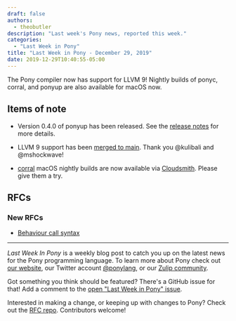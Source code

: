 ```yaml
---
draft: false
authors:
  - theobutler
description: "Last week's Pony news, reported this week."
categories:
  - "Last Week in Pony"
title: "Last Week in Pony - December 29, 2019"
date: 2019-12-29T10:40:55-05:00
---
```


The Pony compiler now has support for LLVM 9! Nightly builds of ponyc, corral, and ponyup are also available for macOS now.
<!-- more -->

## Items of note

- Version 0.4.0 of ponyup has been released. See the [release notes](https://github.com/ponylang/ponyup/releases/tag/0.4.0) for more details.

- LLVM 9 support has been [merged to main](https://github.com/ponylang/ponyc/pull/3320). Thank you @kulibali and @mshockwave!

- [corral](https://github.com/ponylang/corral) macOS nightly builds are now available via [Cloudsmith](https://cloudsmith.io/~ponylang/repos/nightlies/packages/). Please give them a try.

## RFCs

### New RFCs

- [Behaviour call syntax](https://github.com/ponylang/rfcs/pull/156)

---

_Last Week In Pony_ is a weekly blog post to catch you up on the latest news for the Pony programming language. To learn more about Pony check out [our website](https://ponylang.io), our Twitter account [@ponylang](https://twitter.com/ponylang), or our [Zulip community](https://ponylang.zulipchat.com).

Got something you think should be featured? There's a GitHub issue for that! Add a comment to the [open "Last Week in Pony" issue](https://github.com/ponylang/ponylang.github.io/issues?q=is%3Aissue+is%3Aopen+label%3Alast-week-in-pony).

Interested in making a change, or keeping up with changes to Pony? Check out the [RFC repo](https://github.com/ponylang/rfcs). Contributors welcome!
